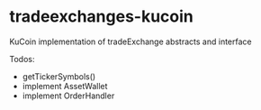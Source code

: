 # tradeexchanges-kucoin


KuCoin implementation of tradeExchange abstracts and interface


Todos:
  * getTickerSymbols()
  * implement AssetWallet
  * implement OrderHandler